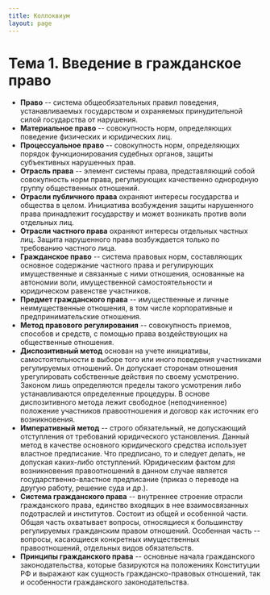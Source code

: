 ```yaml
---
title: Коллоквиум
layout: page
---
```


# Тема 1. Введение в гражданское право

- **Право** -- система общеобязательных правил поведения, устанавливаемых государством и охраняемых принудительной силой государства от нарушения.
- **Материальное право** -- совокупность норм, определяющих поведение физических и юридических лиц.
- **Процессуальное право** -- совокупность норм, определяющих порядок функционирования судебных органов, защиты субъективных нарушенных прав.
- **Отрасль права** -- элемент системы права, представляющий собой совокупность норм права, регулирующих качественно однородную группу общественных отношений.
- **Отрасли публичного права** охраняют интересы государства и общества в целом. Инициатива возбуждения защиты нарушенного права принадлежит государству и может возникать против воли отдельных лиц.
- **Отрасли частного права** охраняют интересы отдельных частных лиц. Защита нарушенного права возбуждается только по требованию частного лица.
- **Гражданское право** -- система правовых норм, составляющих основное содержание частного права и регулирующих имущественные и связанные с ними отношения, основанные на автономии воли, имущественной самостоятельности и юридическом равенстве участников.
- **Предмет гражданского права** -- имущественные и личные неимущественные отношения, в том числе корпоративные и предпринимательские отношения.
- **Метод правового регулирования** -- совокупность приемов, способов и средств, с помощью права воздействующих на общественные отношения.
- **Диспозитивный метод** основан на учете инициативы, самостоятельности в выборе того или иного поведения участниками регулируемых отношений. Он допускает сторонам отношения урегулировать собственные действия по своему усмотрению. Законом лишь определяются пределы такого усмотрения либо устанавливаются определенные процедуры. В основе диспозитивного метода лежит свободное (неподчиненное) положение участников правоотношения и договор как источник его возникновения.
- **Императивный метод** -- строго обязательный, не допускающий отступления от требований юридического установления. Данный метод в качестве основного юридического средства использует властное предписание. Что предписано, то и следует делать, не допуская каких-либо отступлений. Юридическим фактом для возникновения правоотношений в данном случае является государственно-властное предписание (приказ о переводе на другую работу, решение суда и др.).
- **Система гражданского права** -- внутреннее строение отрасли гражданского права, единство входящих в нее взаимосвязанных подотраслей и институтов. Состоит из общей и особенной части. Общая часть охватывает вопросы, относящиеся к большинству регулируемых гражданским правом отношений. Особенная часть -- вопросы, касающиеся конкретных имущественных правоотношений, отдельных видов обязательств.
- **Принципы гражданского права** -- основные начала гражданского законодательства, которые базируются на положениях Конституции РФ и выражают как сущность гражданско-правовых отношений, так и особенности гражданского законодательства.
